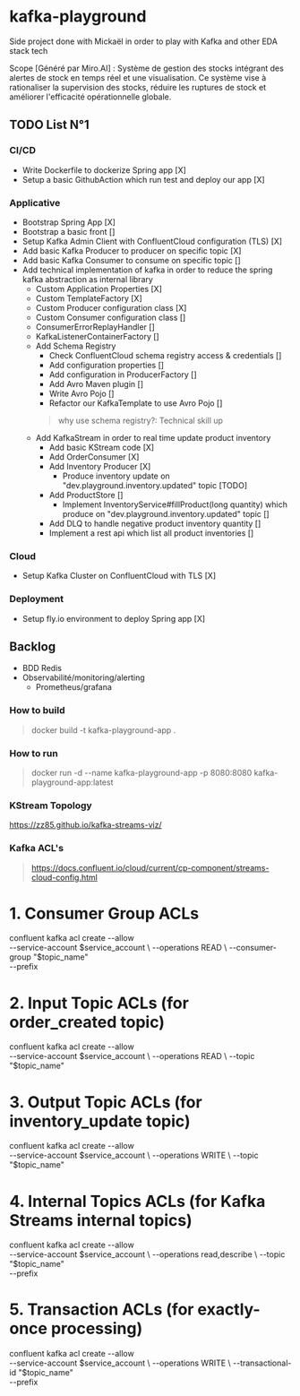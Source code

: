 # kafka-playground

Side project done with Mickaël in order to play with Kafka and other EDA stack tech

Scope [Généré par Miro.AI] : Système de gestion des stocks intégrant des alertes de stock en temps réel et une visualisation. 
Ce système vise à rationaliser la supervision des stocks, réduire les ruptures de stock et améliorer l'efficacité opérationnelle globale.

## TODO List N°1

### CI/CD
- Write Dockerfile to dockerize Spring app [X]
- Setup a basic GithubAction which run test and deploy our app [X]

### Applicative
- Bootstrap Spring App [X]
- Bootstrap a basic front []
- Setup Kafka Admin Client with ConfluentCloud configuration (TLS) [X]
- Add basic Kafka Producer to producer on specific topic [X]
- Add basic Kafka Consumer to consume on specific topic []
- Add technical implementation of kafka in order to reduce the spring kafka abstraction as internal library
  - Custom Application Properties [X]
  - Custom TemplateFactory [X]
  - Custom Producer configuration class [X]
  - Custom Consumer configuration class []
  - ConsumerErrorReplayHandler []
  - KafkaListenerContainerFactory []
  - Add Schema Registry
    - Check ConfluentCloud schema registry access & credentials []
    - Add configuration properties []
    - Add configuration in ProducerFactory []
    - Add Avro Maven plugin []
    - Write Avro Pojo []
    - Refactor our KafkaTemplate to use Avro Pojo []
    > why use schema registry?: Technical skill up
  - Add KafkaStream in order to real time update product inventory
    - Add basic KStream code [X]
    - Add OrderConsumer [X]
    - Add Inventory Producer [X]
      - Produce inventory update on "dev.playground.inventory.updated" topic [TODO]
    - Add ProductStore []
      - Implement InventoryService#fillProduct(long quantity) which produce on "dev.playground.inventory.updated" topic []
    - Add DLQ to handle negative product inventory quantity []
    - Implement a rest api which list all product inventories [] 

### Cloud
- Setup Kafka Cluster on ConfluentCloud with TLS [X]

### Deployment
- Setup fly.io environment to deploy Spring app [X]

## Backlog
- BDD Redis
- Observabilité/monitoring/alerting
 	- Prometheus/grafana


### How to build

> docker build -t kafka-playground-app . 

### How to run
> docker run -d --name kafka-playground-app -p 8080:8080 kafka-playground-app:latest

### KStream Topology

https://zz85.github.io/kafka-streams-viz/

### Kafka ACL's

> https://docs.confluent.io/cloud/current/cp-component/streams-cloud-config.html

# 1. Consumer Group ACLs
confluent kafka acl create --allow \
--service-account $service_account \
--operations READ \
--consumer-group "$topic_name" \
--prefix

# 2. Input Topic ACLs (for order_created topic)
confluent kafka acl create --allow \
--service-account $service_account \
--operations READ \
--topic "$topic_name"

# 3. Output Topic ACLs (for inventory_update topic)
confluent kafka acl create --allow \
--service-account $service_account \
--operations WRITE \
--topic "$topic_name"

# 4. Internal Topics ACLs (for Kafka Streams internal topics)
confluent kafka acl create --allow \
--service-account $service_account \
--operations read,describe \
--topic "$topic_name" \
--prefix

# 5. Transaction ACLs (for exactly-once processing)
confluent kafka acl create --allow \
--service-account $service_account \
--operations WRITE \
--transactional-id "$topic_name" \
--prefix
